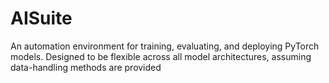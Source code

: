 # AISuite
An automation environment for training, evaluating, and deploying PyTorch models. Designed to be flexible across all model architectures, assuming data-handling methods are provided
